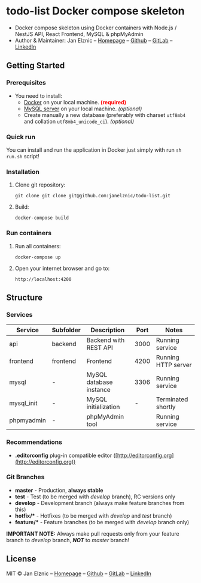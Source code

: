 # todo-list Docker compose skeleton

* Docker compose skeleton using Docker containers with Node.js / NestJS API, React Frontend, MySQL & phpMyAdmin
* Author & Maintainer: Jan Elznic – [Homepage](https://janelznic.cz) – [Github](https://github.com/janelznic) – [GitLab](https://gitlab.elznic.net/janelznic) – [LinkedIn](https://linkedin.com/in/janelznic/)


## Getting Started

### Prerequisites

* You need to install:
  * [Docker](https://docs.docker.com/get-docker/) on your local machine. **<span style="color:red">(required)</span>**
  * [MySQL server](https://dev.mysql.com/doc/refman/8.0/en/installing.html) on your local machine. _(optional)_
  * Create manually a new database (preferably with charset `utf8mb4` and collation `utf8mb4_unicode_ci`). _(optional)_



### Quick run
You can install and run the application in Docker just simply with run `sh run.sh` script!



### Installation

1. Clone git repository:

   `git clone git clone git@github.com:janelznic/todo-list.git`


2. Build:

   `docker-compose build`


### Run containers

1. Run all containers:

   `docker-compose up`


2. Open your internet browser and go to:

   `http://localhost:4200`


## Structure

### Services
| Service    | Subfolder          | Description             | Port | Notes               |
|------------|--------------------|-------------------------|------|---------------------|
| api        | backend            | Backend with REST API   | 3000 | Running service     |
| frontend   | frontend           | Frontend                | 4200 | Running HTTP server |
| mysql      | -                  | MySQL database instance | 3306 | Running service     |
| mysql_init | -                  | MySQL initialization    | -    | Terminated shortly  |
| phpmyadmin | -                  | phpMyAdmin tool         |      | Running service     |


### Recommendations
* **.editorconfig** plug-in compatible editor ([http://editorconfig.org](http://editorconfig.org))

### Git Branches
* __master__ - Production, __always stable__
* __test__ - Test (to be merged with *develop* branch), RC versions only
* __develop__ - Development branch (always make feature branches from this)
* __hotfix/*__ - Hotfixes (to be merged with *develop* and *test* branch)
* __feature/*__ - Feature branches (to be merged with *develop* branch only)

__IMPORTANT NOTE:__ Always make pull requests only from your feature branch to *develop* branch, ***NOT*** to *master* branch!


## License

MIT © Jan Elznic – [Homepage](https://janelznic.cz) – [Github](https://github.com/janelznic) – [GitLab](https://gitlab.elznic.net/janelznic) – [LinkedIn](https://linkedin.com/in/janelznic/)
